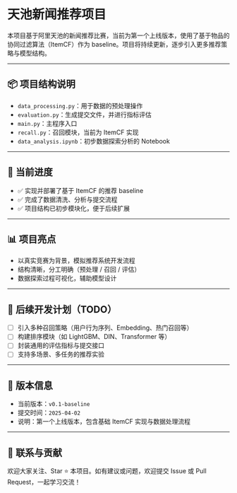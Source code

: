 # 天池新闻推荐项目

本项目基于阿里天池的新闻推荐比赛，当前为第一个上线版本，使用了基于物品的协同过滤算法（ItemCF）作为 baseline。项目将持续更新，逐步引入更多推荐策略与模型结构。

---

## 📦 项目结构说明

- `data_processing.py`：用于数据的预处理操作  
- `evaluation.py`：生成提交文件，并进行指标评估  
- `main.py`：主程序入口  
- `recall.py`：召回模块，当前为 ItemCF 实现  
- `data_analysis.ipynb`：初步数据探索分析的 Notebook

---

## 🚀 当前进度

- ✅ 实现并部署了基于 ItemCF 的推荐 baseline
- ✅ 完成了数据清洗、分析与提交流程
- ✅ 项目结构已初步模块化，便于后续扩展

---

## 📊 项目亮点

- 以真实竞赛为背景，模拟推荐系统开发流程  
- 结构清晰，分工明确（预处理 / 召回 / 评估）  
- 数据探索过程可视化，辅助模型设计

---

## 🔄 后续开发计划（TODO）

- [ ] 引入多种召回策略（用户行为序列、Embedding、热门召回等）  
- [ ] 构建排序模块（如 LightGBM、DIN、Transformer 等）  
- [ ] 封装通用的评估指标与提交接口  
- [ ] 支持多场景、多任务的推荐实验  

---

## 🔖 版本信息

- 当前版本：`v0.1-baseline`
- 提交时间：`2025-04-02`
- 说明：第一个上线版本，包含基础 ItemCF 实现与数据处理流程

---

## 📮 联系与贡献

欢迎大家关注、Star ⭐️ 本项目。如有建议或问题，欢迎提交 Issue 或 Pull Request，一起学习交流！

